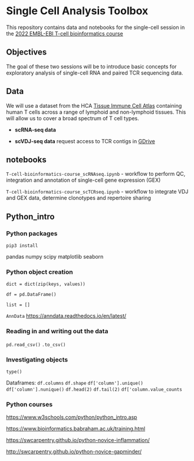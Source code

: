 # Single Cell Analysis Toolbox

This repository contains data and notebooks for the single-cell session in the [2022 EMBL-EBI T-cell bioinformatics course](https://www.ebi.ac.uk/training/events/bioinformatics-t-cell-immunology-2022/)

## Objectives 

The goal of these two sessions will be to introduce basic concepts for exploratory analysis of single-cell RNA and paired TCR sequencing data.

## Data

We will use a dataset from the HCA [Tissue Immune Cell Atlas](https://www.science.org/doi/10.1126/science.abl5197) containing human T cells across a range of lymphoid and non-lymphoid tissues. This will allow us to cover a broad spectrum of T cell types.

* **scRNA-seq data**

* **scVDJ-seq data** request access to TCR contigs in [GDrive](https://drive.google.com/drive/folders/1wgd8WAsr_SAdM8eaeumm42V6CHLJ8XVk?usp=share_link)

## notebooks

```T-cell-bioinformatics-course_scRNAseq.ipynb``` - workflow to perform QC, integration and annotation of single-cell gene expression (GEX)

```T-cell-bioinformatics-course_scTCRseq.ipynb``` - workflow to integrate VDJ and GEX data, determine clonotypes and repertoire sharing

## Python_intro

### Python packages

```pip3 install```

pandas 
numpy
scipy
matplotlib
seaborn

### Python object creation

```dict = dict(zip(keys, values))```

```df = pd.DataFrame()```

```list = []```

```AnnData``` https://anndata.readthedocs.io/en/latest/

### Reading in and writing out the data

```pd.read_csv()``` ```.to_csv()```

### Investigating objects

```type()``` 

Dataframes:
```df.columns``` ```df.shape``` ```df['column'].unique()``` ```df['column'].nunique()``` ```df.head(2)``` ```df.tail(2)```
```df['column.value_counts```

### Python courses
https://www.w3schools.com/python/python_intro.asp

https://www.bioinformatics.babraham.ac.uk/training.html

https://swcarpentry.github.io/python-novice-inflammation/

http://swcarpentry.github.io/python-novice-gapminder/
